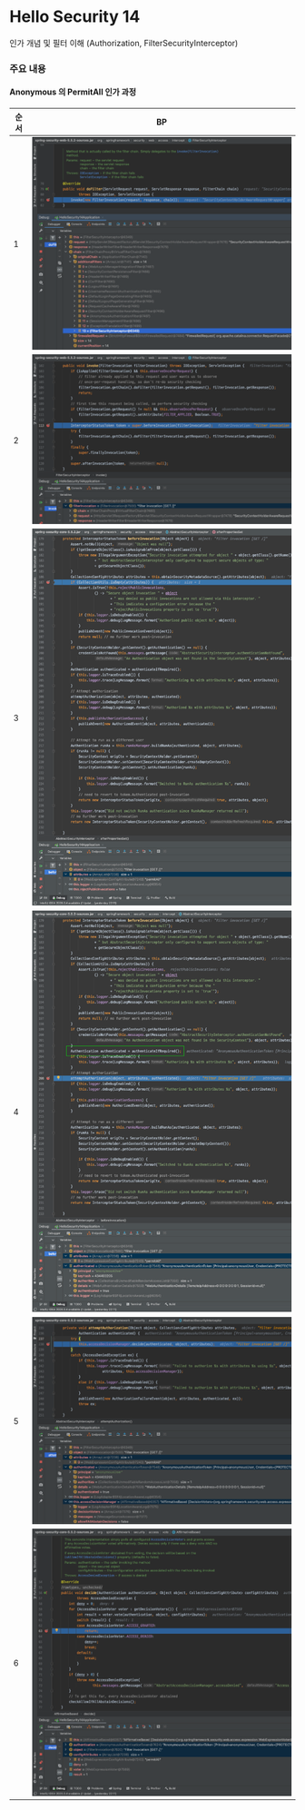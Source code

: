 # Hello Security 14

인가 개념 및 필터 이해 (Authorization, FilterSecurityInterceptor)

### 주요 내용

#### Anonymous 의 PermitAll 인가 과정

|순서|BP|
|----|----|
|1|![인가01](images/IMG_14_01.png)|
|2|![인가01](images/IMG_14_02.png)|
|3|![인가01](images/IMG_14_03.png)|
|4|![인가01](images/IMG_14_04.png)|
|5|![인가01](images/IMG_14_05.png)|
|6|![인가01](images/IMG_14_06.png)|